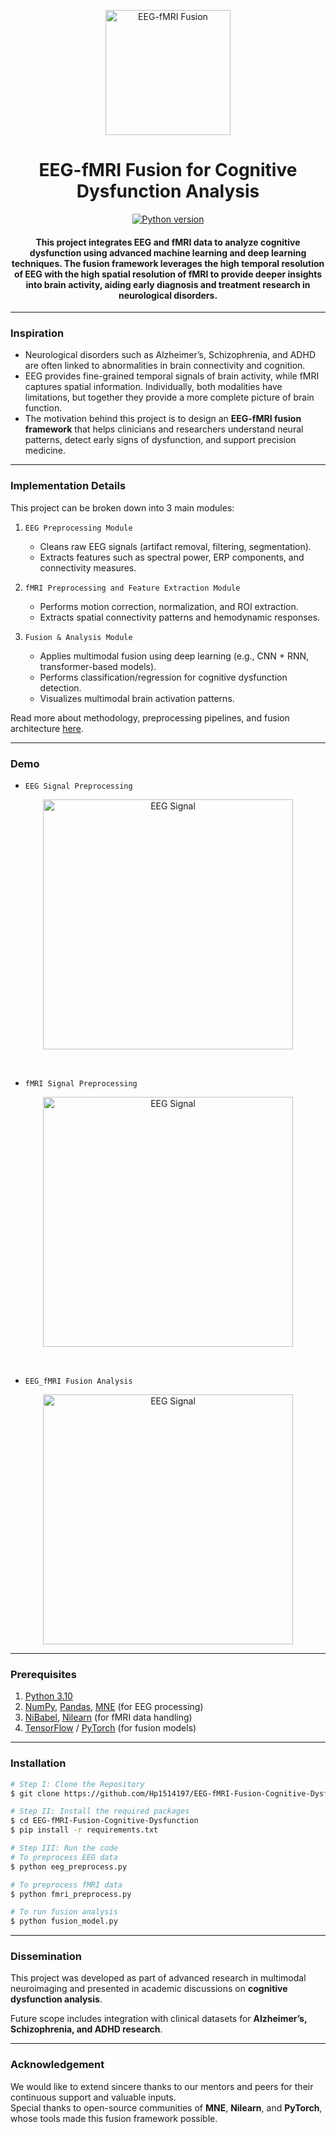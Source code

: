 <p align="center">
 <img height=200px src="./eeg-fmri.jpg" alt="EEG-fMRI Fusion">
</p>

<h1 align="center">EEG-fMRI Fusion for Cognitive Dysfunction Analysis</h1>

<div align="center">

[![Python version](https://img.shields.io/badge/python-3.10-blue.svg)](https://www.python.org/downloads/release/python-3100/)

<h4>This project integrates EEG and fMRI data to analyze cognitive dysfunction using advanced machine learning and deep learning techniques. The fusion framework leverages the high temporal resolution of EEG with the high spatial resolution of fMRI to provide deeper insights into brain activity, aiding early diagnosis and treatment research in neurological disorders.</h4>

</div>

-----------------------------------------
### Inspiration

* Neurological disorders such as Alzheimer’s, Schizophrenia, and ADHD are often linked to abnormalities in brain connectivity and cognition.  
* EEG provides fine-grained temporal signals of brain activity, while fMRI captures spatial information. Individually, both modalities have limitations, but together they provide a more complete picture of brain function.  
* The motivation behind this project is to design an **EEG-fMRI fusion framework** that helps clinicians and researchers understand neural patterns, detect early signs of dysfunction, and support precision medicine.  

------------------------------------------
### Implementation Details

This project can be broken down into 3 main modules:

1. `EEG Preprocessing Module`  
   - Cleans raw EEG signals (artifact removal, filtering, segmentation).  
   - Extracts features such as spectral power, ERP components, and connectivity measures.  

2. `fMRI Preprocessing and Feature Extraction Module`  
   - Performs motion correction, normalization, and ROI extraction.  
   - Extracts spatial connectivity patterns and hemodynamic responses.  

3. `Fusion & Analysis Module`  
   - Applies multimodal fusion using deep learning (e.g., CNN + RNN, transformer-based models).  
   - Performs classification/regression for cognitive dysfunction detection.  
   - Visualizes multimodal brain activation patterns.  

Read more about methodology, preprocessing pipelines, and fusion architecture [here](./EEG_fMRI_Fusion_Implementation.pdf).

------------------------------------------
### Demo

* `EEG Signal Preprocessing`

<p align="center">
 <img height=400px src="./eeg-signal.png" alt="EEG Signal">
</p>

<br> 

* `fMRI Signal Preprocessing`

<p align="center">
 <img height=400px src="./eeg-signal.png" alt="EEG Signal">
</p>

<br> 

* `EEG_fMRI Fusion Analysis`

<p align="center">
 <img height=400px src="./eeg-signal.png" alt="EEG Signal">
</p>

------------------------------------------
### Prerequisites

1. [Python 3.10](https://www.python.org/downloads/release/python-3100/)  
2. [NumPy](https://numpy.org/), [Pandas](https://pandas.pydata.org/), [MNE](https://mne.tools/stable/index.html) (for EEG processing)  
3. [NiBabel](https://nipy.org/nibabel/), [Nilearn](https://nilearn.github.io/stable/index.html) (for fMRI data handling)  
4. [TensorFlow](https://www.tensorflow.org/) / [PyTorch](https://pytorch.org/) (for fusion models)  

------------------------------------------
### Installation

```sh
# Step I: Clone the Repository
$ git clone https://github.com/Hp1514197/EEG-fMRI-Fusion-Cognitive-Dysfunction

# Step II: Install the required packages
$ cd EEG-fMRI-Fusion-Cognitive-Dysfunction
$ pip install -r requirements.txt

# Step III: Run the code
# To preprocess EEG data
$ python eeg_preprocess.py

# To preprocess fMRI data
$ python fmri_preprocess.py

# To run fusion analysis
$ python fusion_model.py
```
------------------------------------------
### Dissemination

This project was developed as part of advanced research in multimodal neuroimaging and presented in academic discussions on **cognitive dysfunction analysis**.  

Future scope includes integration with clinical datasets for **Alzheimer’s, Schizophrenia, and ADHD research**.  

------------------------------------------
### Acknowledgement

We would like to extend sincere thanks to our mentors and peers for their continuous support and valuable inputs.  
Special thanks to open-source communities of **MNE**, **Nilearn**, and **PyTorch**, whose tools made this fusion framework possible.  
